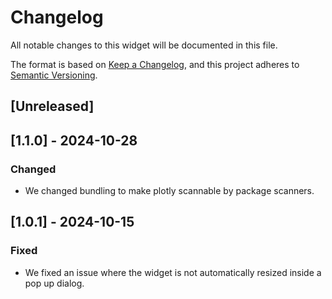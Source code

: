 # Changelog

All notable changes to this widget will be documented in this file.

The format is based on [Keep a Changelog](https://keepachangelog.com/en/1.0.0/), and this project adheres to [Semantic Versioning](https://semver.org/spec/v2.0.0.html).

## [Unreleased]

## [1.1.0] - 2024-10-28

### Changed

-   We changed bundling to make plotly scannable by package scanners.

## [1.0.1] - 2024-10-15

### Fixed

-   We fixed an issue where the widget is not automatically resized inside a pop up dialog.
